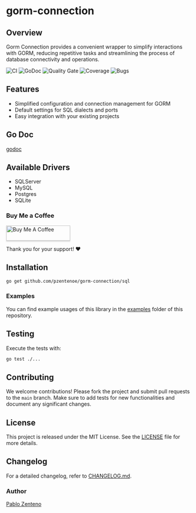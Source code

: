 # gorm-connection

## Overview

Gorm Connection provides a convenient wrapper to simplify interactions with GORM, reducing repetitive tasks and streamlining the process of database connectivity and operations.

![CI](https://github.com/pzentenoe/gorm-connection/actions/workflows/actions.yml/badge.svg)
![GoDoc](https://github.com/pzentenoe/gorm-connection/actions/workflows/documentation.yml/badge.svg)
![Quality Gate](https://sonarqube.vikingcode.cl/api/project_badges/measure?project=gorm-connection&metric=alert_status&token=sqb_9e829a0d97abfef4023d02aaaa0659e8c8ac6ef3)
![Coverage](https://sonarqube.vikingcode.cl/api/project_badges/measure?project=gorm-connection&metric=coverage&token=sqb_9e829a0d97abfef4023d02aaaa0659e8c8ac6ef3)
![Bugs](https://sonarqube.vikingcode.cl/api/project_badges/measure?project=gorm-connection&metric=bugs&token=sqb_9e829a0d97abfef4023d02aaaa0659e8c8ac6ef3)

## Features

* Simplified configuration and connection management for GORM
* Default settings for SQL dialects and ports
* Easy integration with your existing projects

## Go Doc
[godoc](https://pzentenoe.github.io/gorm-connection)

## Available Drivers

* SQLServer
* MySQL
* Postgres
* SQLite

### Buy Me a Coffee

<a href="https://www.buymeacoffee.com/pzentenoe" target="_blank"><img src="https://www.buymeacoffee.com/assets/img/custom_images/orange_img.png" alt="Buy Me A Coffee" style="height: 41px !important;width: 174px !important;box-shadow: 0px 3px 2px 0px rgba(190, 190, 190, 0.5) !important;-webkit-box-shadow: 0px 3px 2px 0px rgba(190, 190, 190, 0.5) !important;" ></a>

Thank you for your support! ❤️

## Installation
```bash
go get github.com/pzentenoe/gorm-connection/sql
```

### Examples

You can find example usages of this library in the [examples](https://github.com/pzentenoe/gorm-connection/tree/main/examples) folder of this repository.


## Testing

Execute the tests with:

```bash
go test ./...
```

## Contributing
We welcome contributions! Please fork the project and submit pull requests to the `main` branch. Make sure to add tests
for new functionalities and document any significant changes.

## License
This project is released under the MIT License. See the [LICENSE](LICENSE) file for more details.

## Changelog
For a detailed changelog, refer to [CHANGELOG.md](CHANGELOG.md).


### Author
[Pablo Zenteno](https://github.com/pzentenoe)
